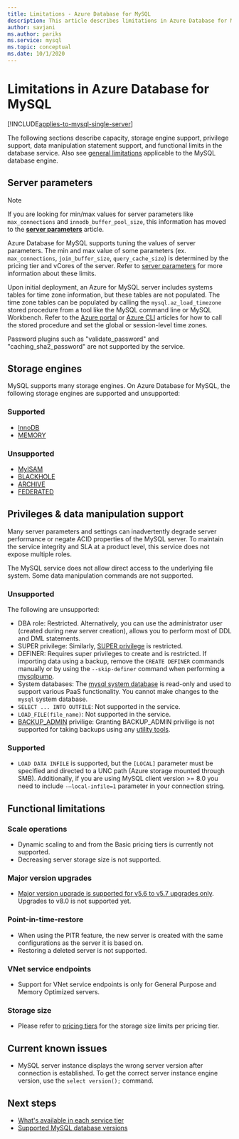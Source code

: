 ```yaml
---
title: Limitations - Azure Database for MySQL
description: This article describes limitations in Azure Database for MySQL, such as number of connection and storage engine options.
author: savjani
ms.author: pariks
ms.service: mysql
ms.topic: conceptual
ms.date: 10/1/2020
---
```

# Limitations in Azure Database for MySQL

[!INCLUDE[applies-to-mysql-single-server](includes/applies-to-mysql-single-server.md)]

The following sections describe capacity, storage engine support, privilege support, data manipulation statement support, and functional limits in the database service. Also see [general limitations](https://dev.mysql.com/doc/mysql-reslimits-excerpt/5.6/en/limits.html) applicable to the MySQL database engine.

## Server parameters

> [!NOTE]
> If you are looking for min/max values for server parameters like `max_connections` and `innodb_buffer_pool_size`, this information has moved to the **[server parameters](./concepts-server-parameters.md)** article.

Azure Database for MySQL supports tuning the values of server parameters. The min and max value of some parameters (ex. `max_connections`, `join_buffer_size`, `query_cache_size`) is determined by the pricing tier and vCores of the server. Refer to [server parameters](./concepts-server-parameters.md) for more information about these limits.

Upon initial deployment, an Azure for MySQL server includes systems tables for time zone information, but these tables are not populated. The time zone tables can be populated by calling the `mysql.az_load_timezone` stored procedure from a tool like the MySQL command line or MySQL Workbench. Refer to the [Azure portal](howto-server-parameters.md#working-with-the-time-zone-parameter) or [Azure CLI](howto-configure-server-parameters-using-cli.md#working-with-the-time-zone-parameter) articles for how to call the stored procedure and set the global or session-level time zones.

Password plugins such as "validate_password" and "caching_sha2_password" are not supported by the service.

## Storage engines

MySQL supports many storage engines. On Azure Database for MySQL, the following storage engines are supported and unsupported:

### Supported
- [InnoDB](https://dev.mysql.com/doc/refman/5.7/en/innodb-introduction.html)
- [MEMORY](https://dev.mysql.com/doc/refman/5.7/en/memory-storage-engine.html)

### Unsupported
- [MyISAM](https://dev.mysql.com/doc/refman/5.7/en/myisam-storage-engine.html)
- [BLACKHOLE](https://dev.mysql.com/doc/refman/5.7/en/blackhole-storage-engine.html)
- [ARCHIVE](https://dev.mysql.com/doc/refman/5.7/en/archive-storage-engine.html)
- [FEDERATED](https://dev.mysql.com/doc/refman/5.7/en/federated-storage-engine.html)

## Privileges & data manipulation support

Many server parameters and settings can inadvertently degrade server performance or negate ACID properties of the MySQL server. To maintain the service integrity and SLA at a product level, this service does not expose multiple roles. 

The MySQL service does not allow direct access to the underlying file system. Some data manipulation commands are not supported. 

### Unsupported

The following are unsupported:
- DBA role: Restricted. Alternatively, you can use the administrator user (created during new server creation), allows you to perform most of DDL and DML statements. 
- SUPER privilege: Similarly, [SUPER privilege](https://dev.mysql.com/doc/refman/5.7/en/privileges-provided.html#priv_super) is restricted.
- DEFINER: Requires super privileges to create and is restricted. If importing data using a backup, remove the `CREATE DEFINER` commands manually or by using the `--skip-definer` command when performing a [mysqlpump](https://dev.mysql.com/doc/refman/5.7/en/mysqlpump.html).
- System databases: The [mysql system database](https://dev.mysql.com/doc/refman/5.7/en/system-schema.html) is read-only and used to support various PaaS functionality. You cannot make changes to the `mysql` system database.
- `SELECT ... INTO OUTFILE`: Not supported in the service.
- `LOAD_FILE(file_name)`: Not supported in the service.
- [BACKUP_ADMIN](https://dev.mysql.com/doc/refman/8.0/en/privileges-provided.html#priv_backup-admin) privilige: Granting BACKUP_ADMIN privilige is not supported for taking backups using any [utility tools](https://docs.microsoft.com/en-us/azure/mysql/how-to-decide-on-right-migration-tools).

### Supported
- `LOAD DATA INFILE` is supported, but the `[LOCAL]` parameter must be specified and directed to a UNC path (Azure storage mounted through SMB). Additionally, if you are using MySQL client version >= 8.0 you need to include `-–local-infile=1` parameter in your connection string.


## Functional limitations

### Scale operations
- Dynamic scaling to and from the Basic pricing tiers is currently not supported.
- Decreasing server storage size is not supported.

### Major version upgrades
- [Major version upgrade is supported for v5.6 to v5.7 upgrades only](how-to-major-version-upgrade.md). Upgrades to v8.0 is not supported yet.

### Point-in-time-restore
- When using the PITR feature, the new server is created with the same configurations as the server it is based on.
- Restoring a deleted server is not supported.

### VNet service endpoints
- Support for VNet service endpoints is only for General Purpose and Memory Optimized servers.

### Storage size
- Please refer to [pricing tiers](concepts-pricing-tiers.md#storage) for the storage size limits per pricing tier.

## Current known issues
- MySQL server instance displays the wrong server version after connection is established. To get the correct server instance engine version, use the `select version();` command.

## Next steps
- [What's available in each service tier](concepts-pricing-tiers.md)
- [Supported MySQL database versions](concepts-supported-versions.md)
